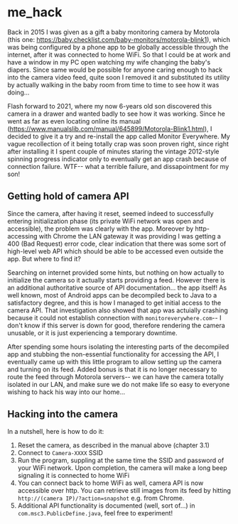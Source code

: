 # me_hack
Back in 2015 I was given as a gift a baby monitoring camera by Motorola (this one: https://baby.checklist.com/baby-monitors/motorola-blink1), which was being configured
by a phone app to be globally accessible through the internet, after it was connected to home WiFi. So that I could be at work and have a window in my PC open watching my wife
changing the baby's diapers. Since same would be possible for anyone caring enough to hack into the camera video feed, quite soon I removed it and substituted its utility by 
actually walking in the baby room from time to time to see how it was doing...

Flash forward to 2021, where my now 6-years old son discovered this camera in a drawer and wanted badly to see how it was working. Since he went as far as even locating online
its manual (https://www.manualslib.com/manual/645899/Motorola-Blink1.html), I decided to give it a try and re-install the app called Monitor Everywhere. My vague
recollection of it being totally crap was soon proven right, since right after installing it I spent couple of minutes staring the vintage 2012-style spinning progress indicator 
only to eventually get an app crash because of connection failure. WTF-- what a terrible failure, and dissapointment for my son! 

## Getting hold of camera API

Since the camera, after having it reset, seemed indeed to successfully entering initialization phase (its private WiFi network was open and accessible), the problem was clearly
with the app. Moreover by http-accessing with Chrome the LAN gateway it was providing I was getting a 400 (Bad Request) error code, clear indication that there was some sort of
high-level web API which should be able to be accessed even outside the app. But where to find it?

Searching on internet provided some hints, but nothing on how actually to initialize the camera so it actually starts providing a feed. However there is an additional authoritative
source of API documentation... the app itself! As well known, most of Android apps can be decompiled beck to Java to a satisfactory degree, and this is how I managed to get
initial access to the camera API. That investigation also showed that app was actuially crashing because it could not establish connection with <code>monitoreverywhere.com</code>-- I don't know if 
this server is down for good, therefore rendering the camera unusable, or it is just experiencing a temporary downtime.

After spending some hours isolating the interesting parts of the decompiled app and stubbing the non-essential functionality for accessing the API, I eventually
came up with this little program to allow setting up the camera and turning on its feed. Added bonus is that it is no longer necessary to route the feed through Motorola
servers-- we can have the camera totally isolated in our LAN, and make sure we do not make life so easy to everyone wishing to hack his way into our home...

## Hacking into the camera

In a nutshell, here is how to do it:

1. Reset the camera, as described in the manual above (chapter 3.1)
2. Connect to <code>Camera-XXXX</code> SSID
3. Run the program, suppling at the same time the SSID and password of your WiFi network. Upon completion, the camera will make a long beep signaling it is connected to home WiFi
4. You can connect back to home WiFi as well, camera API is now accessible over http. You can retrieve still images from its feed by hitting 
<code>http://(camera IP)/?action=snapshot</code> e.g. from Chrome.
5. Additional API functionality is documented (well, sort of...) in <code>com.msc3.PublicDefine.java</code>, feel free to experiment!
